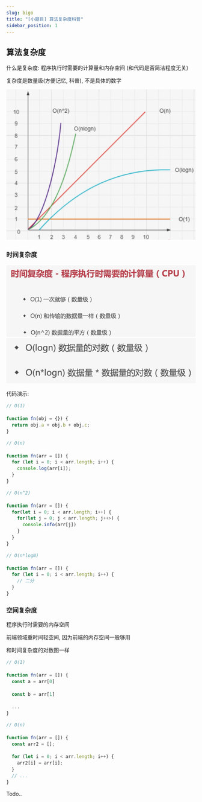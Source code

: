 ```yaml
---
slug: bigo
title: "[小题目] 算法复杂度科普"
sidebar_position: 1
---
```


## 算法复杂度

什么是复杂度: 程序执行时需要的计算量和内存空间 (和代码是否简洁程度无关)

复杂度是数量级(方便记忆, 科普), 不是具体的数字

![log](assets/log.JPG)

### 时间复杂度

![log1](assets/log1.JPG)
![log2](assets/log2.JPG)

代码演示:

```js
// O(1)

function fn(obj = {}) {
  return obj.a + obj.b + obj.c;
}
```

```js
// O(n)

function fn(arr = []) {
  for (let i = 0; i < arr.length; i++) {
    console.log(arr[i]);
  }
}
```

```js
// O(n^2)

function fn(arr = []) {
  for(let i = 0; i < arr.length; i++) {
    for(let j = 0; j < arr.length; j++>) {
      console.info(arr[j])
    }
  }
}
```

```js
// O(n*logN)

function fn(arr = []) {
  for (let i = 0; i < arr.length; i++) {
    // 二分
  }
}
```

### 空间复杂度

程序执行时需要的内存空间

前端领域重时间轻空间, 因为前端的内存空间一般够用

和时间复杂度的对数图一样

```js
// O(1)

function fn(arr = []) {
  const a = arr[0]

  const b = arr[1]

  ...
}
```

```js
// O(n)

function fn(arr = []) {
  const arr2 = [];

  for (let i = 0; i < arr.length; i++) {
    arr2[i] = arr[i];
  }
  // ...
}
```

Todo..
